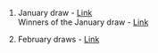 1. January draw - [Link](https://x.com/lifeandcrypto_/status/1878904825066475827)  
   Winners of the January draw - [Link](https://x.com/lifeandcrypto_/status/1885019117415014450)

2. February draws - [Link](https://x.com/lifeandcrypto_/status/1887056269069992129)
